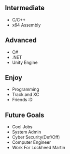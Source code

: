 
## Intermediate
- C/C++ 
- x64 Assembly

## Advanced 
- C#
- .NET
- Unity Engine


## Enjoy
- Programming
- Track and XC
- Friends :D


## Future Goals
- Cool Jobs
- System Admin
- Cyber Security(Def/Off)
- Computer Engineer
- Work For Lockheed Martin



